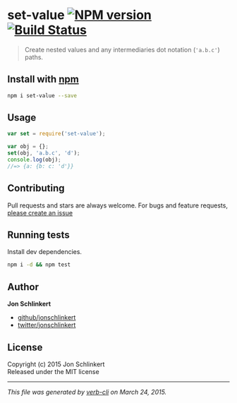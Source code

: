 # set-value [![NPM version](https://badge.fury.io/js/set-value.svg)](http://badge.fury.io/js/set-value)  [![Build Status](https://travis-ci.org/jonschlinkert/set-value.svg)](https://travis-ci.org/jonschlinkert/set-value) 

> Create nested values and any intermediaries dot notation (`'a.b.c'`) paths.

## Install with [npm](npmjs.org)

```bash
npm i set-value --save
```

## Usage

```js
var set = require('set-value');

var obj = {};
set(obj, 'a.b.c', 'd');
console.log(obj);
//=> {a: {b: c: 'd'}}
```

## Contributing
Pull requests and stars are always welcome. For bugs and feature requests, [please create an issue](https://github.com/jonschlinkert/set-value/issues)

## Running tests
Install dev dependencies.

```bash
npm i -d && npm test
```

## Author

**Jon Schlinkert**
 
+ [github/jonschlinkert](https://github.com/jonschlinkert)
+ [twitter/jonschlinkert](http://twitter.com/jonschlinkert) 

## License
Copyright (c) 2015 Jon Schlinkert  
Released under the MIT license

***

_This file was generated by [verb-cli](https://github.com/assemble/verb-cli) on March 24, 2015._
<!-- deps: mocha should -->